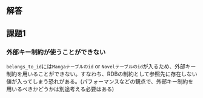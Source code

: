 ## 解答

## 課題1

### 外部キー制約が使うことができない

`belongs_to_id`には`Mangaテーブルのid` or `Novelテーブルのid`が入るため、外部キー制約を用いることができない。すなわち、RDBの制約として参照先に存在しない値が入ってしまう恐れがある。(パフォーマンスなどの観点で、外部キー制約を用いるべきかどうかは別途考える必要はある)




